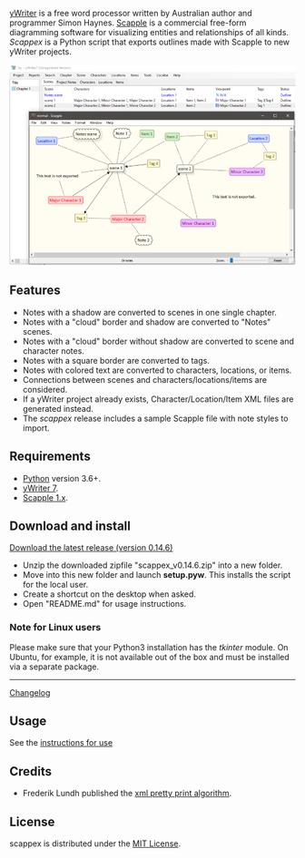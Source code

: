 [yWriter](http://spacejock.com/yWriter7.html) is a free word processor written by Australian author and programmer Simon Haynes. 
[Scapple](https://www.literatureandlatte.com/scapple/overview) is a commercial free-form diagramming software for visualizing entities and relationships of all kinds. *Scappex* is a Python script that exports outlines made with Scapple to new yWriter projects.

![Screenshot: Example](Screenshots/screen01.png)

## Features

- Notes with a shadow are converted to scenes in one single chapter.
- Notes with a "cloud" border and shadow are converted to "Notes" scenes.
- Notes with a "cloud" border without shadow are converted to scene and character notes.
- Notes with a square border are converted to tags.
- Notes with colored text are converted to characters, locations, or items.
- Connections between scenes and characters/locations/items are considered.
- If a yWriter project already exists, Character/Location/Item XML files are generated instead.
- The *scappex* release includes a sample Scapple file with note styles to import.

 
## Requirements

- [Python](https://www.python.org/) version 3.6+.
- [yWriter 7](http://spacejock.com/yWriter7.html).
- [Scapple 1.x](https://www.literatureandlatte.com/scapple/overview).


## Download and install

[Download the latest release (version 0.14.6)](https://raw.githubusercontent.com/peter88213/scappex/main/dist/scappex_v0.14.6.zip)

- Unzip the downloaded zipfile "scappex_v0.14.6.zip" into a new folder.
- Move into this new folder and launch **setup.pyw**. This installs the script for the local user.
- Create a shortcut on the desktop when asked.
- Open "README.md" for usage instructions.

### Note for Linux users

Please make sure that your Python3 installation has the *tkinter* module. On Ubuntu, for example, it is not available out of the box and must be installed via a separate package. 

------------------------------------------------------------------

[Changelog](changelog)

## Usage

See the [instructions for use](usage)

## Credits

- Frederik Lundh published the [xml pretty print algorithm](http://effbot.org/zone/element-lib.htm#prettyprint).


## License

scappex is distributed under the [MIT License](http://www.opensource.org/licenses/mit-license.php).


 




